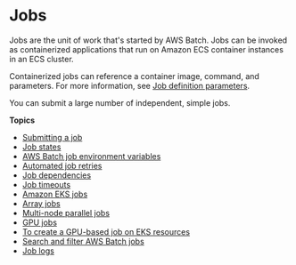 # Jobs<a name="jobs"></a>

Jobs are the unit of work that's started by AWS Batch\. Jobs can be invoked as containerized applications that run on Amazon ECS container instances in an ECS cluster\.

Containerized jobs can reference a container image, command, and parameters\. For more information, see [Job definition parameters](job_definition_parameters.md)\.

You can submit a large number of independent, simple jobs\.

**Topics**
+ [Submitting a job](submit_job.md)
+ [Job states](job_states.md)
+ [AWS Batch job environment variables](job_env_vars.md)
+ [Automated job retries](job_retries.md)
+ [Job dependencies](job_dependencies.md)
+ [Job timeouts](job_timeouts.md)
+ [Amazon EKS jobs](eks-jobs.md)
+ [Array jobs](array_jobs.md)
+ [Multi\-node parallel jobs](multi-node-parallel-jobs.md)
+ [GPU jobs](gpu-jobs.md)
+ [To create a GPU\-based job on EKS resources](run-eks-gpu-workload.md)
+ [Search and filter AWS Batch jobs](search-filter-jobs.md)
+ [Job logs](review-job-logs.md)